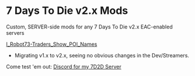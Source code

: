 # 7 Days To Die v2.x Mods
Custom, SERVER-side mods for any 7 Days To Die v2.x EAC-enabled servers

[I_Robot73-Traders_Show_POI_Names](https://github.com/irobot73/7DaysToDie_v2.x_Mods/tree/main/I_Robot73-Traders_Show_POI_Names)
* Migrating v1.x to v2.x, seeing no obvious changes in  the Dev/Streamers.  

Come test 'em out:  [Discord for my 7D2D Server](https://discord.gg/DEU5wmMvSn)
